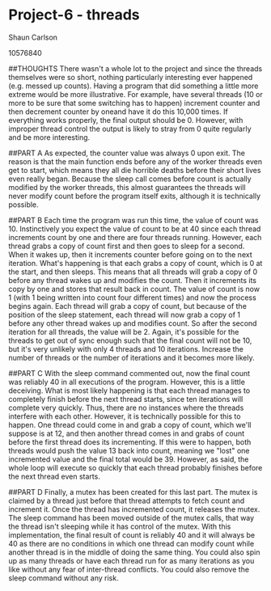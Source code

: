 Project-6 - threads
===============

Shaun Carlson

10576840

##THOUGHTS
There wasn't a whole lot to the project and since the threads themselves were so
short, nothing particularly interesting ever happened (e.g. messed up counts).
Having a program that did something a little more extreme would be more illustrative.
For example, have several threads (10 or more to be sure that some switching has to
happen) increment counter and then decrement counter by oneand have it do this 10,000
times.  If everything works properly, the final output should be 0.  However, with
improper thread control the output is likely to stray from 0 quite regularly and be
more interesting.

##PART A
As expected, the counter value was always 0 upon exit.  The reason is that the main
function ends before any of the worker threads even get to start, which means they
all die horrible deaths before their short lives even really began.  Because the
sleep call comes before count is actually modified by the worker threads, this almost
guarantees the threads will never modify count before the program itself exits,
although it is technically possible.

##PART B
Each time the program was run this time, the value of count was 10.  Instinctively
you expect the value of count to be at 40 since each thread increments count by one
and there are four threads running.  However, each thread grabs a copy of count first
and then goes to sleep for a second.  When it wakes up, then it increments counter 
before going on to the next iteration.  What's happening is that each grabs a copy of
count, which is 0 at the start, and then sleeps.  This means that all threads will grab
a copy of 0 before any thread wakes up and modifies the count.  Then it increments its
copy by one and stores that result back in count.  The value of count is now 1 (with 1
being written into count four different times) and now the process begins again.  Each
thread will grab a copy of count, but because of the position of the sleep statement,
each thread will now grab a copy of 1 before any other thread wakes up and modifies
count.  So after the second iteration for all threads, the value will be 2.  Again, it's
possible for the threads to get out of sync enough such that the final count will not
be 10, but it's very unlikely with only 4 threads and 10 iterations.  Increase the number
of threads or the number of iterations and it becomes more likely.

##PART C
With the sleep command commented out, now the final count was reliably 40 in all
executions of the program.  However, this is a little deceiving.  What is most likely
happening is that each thread manages to completely finish before the next thread starts,
since ten iterations will complete very quickly.  Thus, there are no instances where the
threads interfere with each other.  However, it is technically possible for this to happen.
One thread could come in and grab a copy of count, which we'll suppose is at 12, and then
another thread comes in and grabs of count before the first thread does its incrementing.
If this were to happen, both threads would push the value 13 back into count, meaning we
"lost" one incremented value and the final total would be 39.  However, as said, the whole
loop will execute so quickly that each thread probably finishes before the next thread
even starts.

##PART D
Finally, a mutex has been created for this last part.  The mutex is claimed by a thread
just before that thread attempts to fetch count and increment it.  Once the thread has
incremented count, it releases the mutex.  The sleep command has been moved outside of the
mutex calls, that way the thread isn't sleeping while it has control of the mutex.  With
this implementation, the final result of count is reliably 40 and it will always be 40 as
there are no conditions in which one thread can modify count while another thread is in the
middle of doing the same thing.  You could also spin up as many threads or have each thread
run for as many iterations as you like without any fear of inter-thread conflicts.  You
could also remove the sleep command without any risk.
